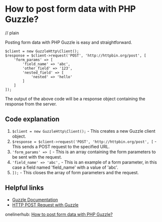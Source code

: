 # How to post form data with PHP Guzzle?
// plain

Posting form data with PHP Guzzle is easy and straightforward.

```
$client = new GuzzleHttp\Client();
$response = $client->request('POST', 'http://httpbin.org/post', [
    'form_params' => [
        'field_name' => 'abc',
        'other_field' => '123',
        'nested_field' => [
            'nested' => 'hello'
        ]
    ]
]);
```

The output of the above code will be a response object containing the response from the server.

## Code explanation


1. `$client = new GuzzleHttp\Client();` - This creates a new Guzzle client object.
2. `$response = $client->request('POST', 'http://httpbin.org/post', [` - This sends a POST request to the specified URL.
3. `'form_params' => [` - This is an array containing the form parameters to be sent with the request.
4. `'field_name' => 'abc',` - This is an example of a form parameter, in this case a field named 'field_name' with a value of 'abc'.
5. `]);` - This closes the array of form parameters and the request.

## Helpful links

- [Guzzle Documentation](http://docs.guzzlephp.org/en/stable/)
- [HTTP POST Request with Guzzle](https://www.codementor.io/@juliangut/how-to-make-http-requests-with-guzzle-php-5-6-3hc5nh6ti)

onelinerhub: [How to post form data with PHP Guzzle?](https://onelinerhub.com/php-guzzle/how-to-post-form-data-with-php-guzzle)